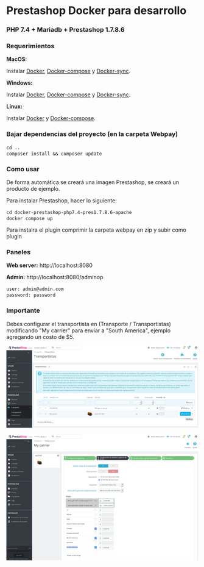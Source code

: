 #  Prestashop Docker para desarrollo

### PHP 7.4 + Mariadb + Prestashop 1.7.8.6

### Requerimientos

**MacOS:**

Instalar [Docker](https://docs.docker.com/docker-for-mac/install/), [Docker-compose](https://docs.docker.com/compose/install/#install-compose) y [Docker-sync](https://docker-sync.readthedocs.io/en/latest/).

**Windows:**

Instalar [Docker](https://docs.docker.com/docker-for-windows/install/), [Docker-compose](https://docs.docker.com/compose/install/#install-compose) y [Docker-sync](https://docker-sync.readthedocs.io/en/latest/).

**Linux:**

Instalar [Docker](https://docs.docker.com/engine/installation/linux/docker-ce/ubuntu/) y [Docker-compose](https://docs.docker.com/compose/install/#install-compose).

### Bajar dependencias del proyecto (en la carpeta Webpay)

```
cd ..
composer install && composer update
```

### Como usar

De forma automática se creará una imagen Prestashop, se creará un producto de ejemplo.

Para instalar Prestashop, hacer lo siguiente:

```
cd docker-prestashop-php7.4-pres1.7.8.6-apache
docker compose up
```

Para instalra el plugin comprimir la carpeta webpay en zip y subir como plugin

### Paneles

**Web server:** http://localhost:8080

**Admin:** http://localhost:8080/adminop

    user: admin@admin.com
    password: password


### Importante

Debes configurar el transportista en (Transporte / Transportistas) modificando "My carrier" para enviar a "South America", ejemplo agregando un costo de $5.

![transporte1](img/transporte1.png)

![transporte2](img/transporte2.png)
